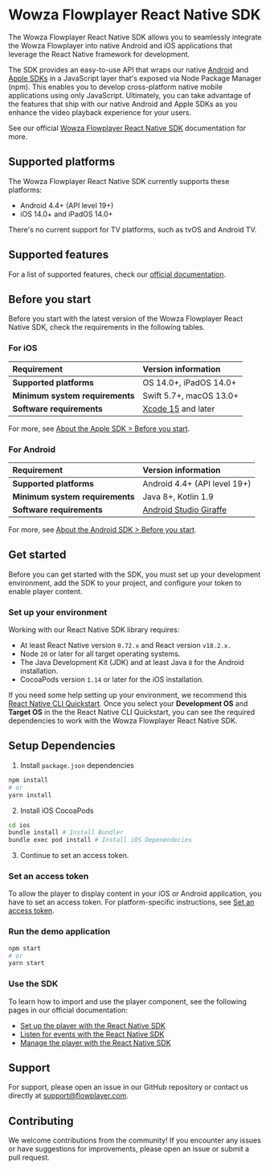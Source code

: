 # Wowza Flowplayer React Native SDK

The Wowza Flowplayer React Native SDK allows you to seamlessly integrate the Wowza Flowplayer into native Android and iOS applications that leverage the React Native framework for development.

The SDK provides an easy-to-use API that wraps our native [Android](https://github.com/flowplayer/flowplayer-android-sdk-demo) and [Apple SDKs](https://github.com/flowplayer/apple-sdk-releases) in a JavaScript layer that's exposed via Node Package Manager (npm). This enables you to develop cross-platform native mobile applications using only JavaScript. Ultimately, you can take advantage of the features that ship with our native Android and Apple SDKs as you enhance the video playback experience for your users.

See our official [Wowza Flowplayer React Native SDK](https://developer.wowza.com/docs/wowza-flowplayer/react-native-sdk/) documentation for more.

## Supported platforms

The Wowza Flowplayer React Native SDK currently supports these platforms:

* Android 4.4+ (API level 19+)
* iOS 14.0+ and iPadOS 14.0+

There's no current support for TV platforms, such as tvOS and Android TV.

## Supported features

For a list of supported features, check our [official documentation](https://developer.wowza.com/docs/wowza-flowplayer/react-native-sdk/about-the-react-native-sdk/#supported-features).

## Before you start

Before you start with the latest version of the Wowza Flowplayer React Native SDK, check the requirements in the following tables.

### For iOS

| Requirement | Version information |
| :----- | :----- |
| **Supported platforms** | OS 14.0+, iPadOS 14.0+ |
| **Minimum system requirements** | Swift 5.7+, macOS 13.0+ |
| **Software requirements** | [Xcode 15](https://developer.apple.com/download/all/?q=xcode) and later |

For more, see [About the Apple SDK > Before you start](https://developer.wowza.com/docs/wowza-flowplayer/apple-sdk/about-the-apple-sdk/#before-you-start).

### For Android

| Requirement | Version information |
| :----- | :----- |
| **Supported platforms** | Android 4.4+ (API level 19+) |
| **Minimum system requirements** | Java 8+, Kotlin 1.9 |
| **Software requirements** | [Android Studio Giraffe](https://developer.android.com/studio) |

For more, see [About the Android SDK > Before you start](https://developer.wowza.com/docs/wowza-flowplayer/android-sdk/about-the-android-sdk/#before-you-start).

## Get started

Before you can get started with the SDK, you must set up your development environment, add the SDK to your project, and configure your token to enable player content.

### Set up your environment

Working with our React Native SDK library requires:

* At least React Native version `0.72.x` and React version `v18.2.x.`
* Node `20` or later for all target operating systems.
* The Java Development Kit (JDK) and at least Java `8` for the Android installation.
* CocoaPods version `1.14` or later for the iOS installation.

If you need some help setting up your environment, we recommend this [React Native CLI Quickstart](https://reactnative.dev/docs/environment-setup?guide=native). Once you select your **Development OS** and **Target OS** in the the React Native CLI Quickstart, you can see the required dependencies to work with the Wowza Flowplayer React Native SDK.

## Setup Dependencies

1. Install `package.json` dependencies

```bash
npm install
# or
yarn install
```

2. Install iOS CocoaPods

```bash
cd ios
bundle install # Install Bundler
bundle exec pod install # Install iOS Depenendecies
```

3. Continue to set an access token.

### Set an access token

To allow the player to display content in your iOS or Android application, you have to set an access token. For platform-specific instructions, see [Set an access token](http://developer.wowza.com/docs/wowza-flowplayer/react-native-sdk/get-started/#set-an-access-token).

### Run the demo application

```bash
npm start
# or
yarn start
```

### Use the SDK

To learn how to import and use the player component, see the following pages in our official documentation:

* [Set up the player with the React Native SDK](http://developer.wowza.com/docs/wowza-flowplayer/react-native-sdk/set-up-the-player/)
* [Listen for events with the React Native SDK](http://developer.wowza.com/docs/wowza-flowplayer/react-native-sdk/listen-for-events/)
* [Manage the player with the React Native SDK](http://developer.wowza.com/docs/wowza-flowplayer/react-native-sdk/manage-the-player/)

## Support

For support, please open an issue in our GitHub repository or contact us directly at <support@flowplayer.com>.

## Contributing

We welcome contributions from the community! If you encounter any issues or have suggestions for improvements, please open an issue or submit a pull request.
